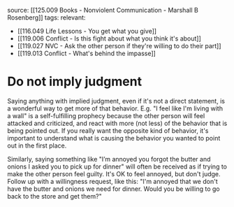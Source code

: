 source: [[125.009 Books - Nonviolent Communication - Marshall B Rosenberg]]
tags:
relevant:
- [[116.049 Life Lessons - You get what you give]]
- [[119.006 Conflict - Is this fight about what you think it's about]]
- [[119.027 NVC - Ask the other person if they're willing to do their part]]
- [[119.013 Conflict - What's behind the impasse]]

# Do not imply judgment

Saying anything with implied judgment, even if it's not a direct statement, is a wonderful way to get more of that behavior. E.g. "I feel like I'm living with a wall" is a self-fulfilling prophecy because the other person will feel attacked and criticized, and react with more (not less) of the behavior that is being pointed out. If you really want the opposite kind of behavior, it's important to understand what is causing the behavior you wanted to point out in the first place.

Similarly, saying something like "I’m annoyed you forgot the butter and onions I asked you to pick up for dinner" will often be received as if trying to make the other person feel guilty. It's OK to feel annoyed, but don't judge. Follow up with a willingness request, like this: "I'm annoyed that we don't have the butter and onions we need for dinner. Would you be willing to go back to the store and get them?"
